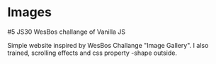 # Images
#5 JS30 WesBos challange of Vanilla JS

Simple website inspired by WesBos Challange "Image Gallery".
I also trained, scrolling effects and css property -shape outside.
